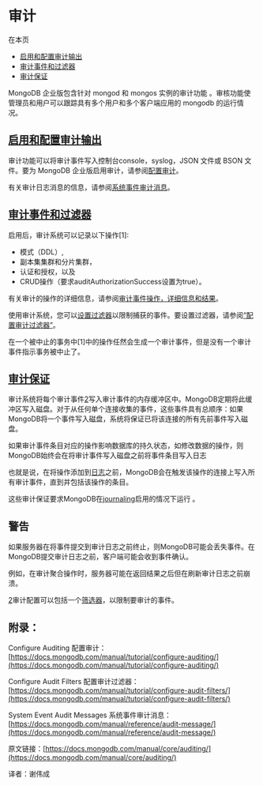 # 审计

在本页

* [启用和配置审计输出](https://docs.mongodb.com/manual/core/auditing/#enable-and-configure-audit-output)
* [审计事件和过滤器](https://docs.mongodb.com/manual/core/auditing/#audit-events-and-filter)
* [审计保证](https://docs.mongodb.com/manual/core/auditing/#audit-guarantee)

MongoDB 企业版包含针对 mongod 和 mongos 实例的审计功能 。审核功能使管理员和用户可以跟踪具有多个用户和多个客户端应用的 mongodb 的运行情况。

## [启用和配置审计输出](https://docs.mongodb.com/manual/core/auditing/#enable-and-configure-audit-output)

审计功能可以将审计事件写入控制台console，syslog，JSON 文件或 BSON 文件。要为 MongoDB 企业版启用审计，请参阅[配置审计](https://docs.mongodb.com/manual/tutorial/configure-auditing/)。

有关审计日志消息的信息，请参阅[系统事件审计消息](https://docs.mongodb.com/manual/reference/audit-message/)。

## [审计事件和过滤器](https://docs.mongodb.com/manual/core/auditing/#audit-events-and-filter)

启用后，审计系统可以记录以下操作\[1\]:

* 模式（DDL）,
* 副本集集群和分片集群，
* 认证和授权，以及
* CRUD操作（要求auditAuthorizationSuccess设置为true）。

有关审计的操作的详细信息，请参阅[审计事件操作，详细信息和结果](https://docs.mongodb.com/manual/reference/audit-message/#audit-action-details-results)。

使用审计系统，您可以[设置过滤器](https://docs.mongodb.com/manual/tutorial/configure-audit-filters/#audit-filter)以限制捕获的事件。要设置过滤器，请参阅[“配置审计过滤器”](https://docs.mongodb.com/manual/tutorial/configure-audit-filters/)。

在一个被中止的事务中\[1\]中的操作任然会生成一个审计事件，但是没有一个审计事件指示事务被中止了。

## [审计保证](https://docs.mongodb.com/manual/core/auditing/#audit-guarantee)

审计系统将每个审计事件[2](https://docs.mongodb.com/manual/core/auditing/#filter)写入审计事件的内存缓冲区中。MongoDB定期将此缓冲区写入磁盘。对于从任何单个连接收集的事件，这些事件具有总顺序：如果MongoDB将一个事件写入磁盘，系统将保证已将该连接的所有先前事件写入磁盘。

如果审计事件条目对应的操作影响数据库的持久状态，如修改数据的操作，则MongoDB始终会在将审计事件写入磁盘之前将事件条目写入日志

也就是说，在将操作添加到[日志](https://docs.mongodb.com/manual/reference/glossary/#term-journal)之前，MongoDB会在触发该操作的连接上写入所有审计事件，直到并包括该操作的条目。

这些审计保证要求MongoDB在[journaling](https://docs.mongodb.com/manual/reference/configuration-options/#storage.journal.enabled)启用的情况下运行 。

## 警告

如果服务器在将事件提交到审计日志之前终止，则MongoDB可能会丢失事件。在MongoDB提交审计日志之前，客户端可能会收到事件确认。

例如，在审计聚合操作时，服务器可能在返回结果之后但在刷新审计日志之前崩溃。

[2](https://docs.mongodb.com/manual/core/auditing/#id3)审计配置可以包括一个[筛选器](https://docs.mongodb.com/manual/tutorial/configure-audit-filters/#audit-filter)，以限制要审计的事件。

## 附录：

Configure Auditing 配置审计：[https://docs.mongodb.com/manual/tutorial/configure-auditing/](https://docs.mongodb.com/manual/tutorial/configure-auditing/)

Configure Audit Filters 配置审计过滤器：[https://docs.mongodb.com/manual/tutorial/configure-audit-filters/](https://docs.mongodb.com/manual/tutorial/configure-audit-filters/)

System Event Audit Messages 系统事件审计消息： [https://docs.mongodb.com/manual/reference/audit-message/](https://docs.mongodb.com/manual/reference/audit-message/)

原文链接：[https://docs.mongodb.com/manual/core/auditing/](https://docs.mongodb.com/manual/core/auditing/)

译者：谢伟成

